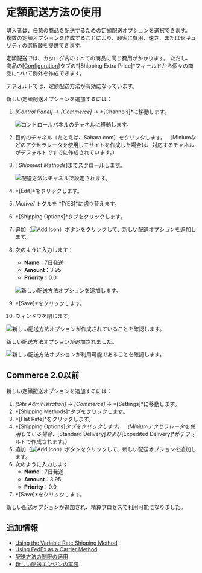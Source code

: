 # 定額配送方法の使用

購入者は、任意の商品を配送するための定額配送オプションを選択できます。 複数の定額オプションを作成することにより、顧客に費用、速さ、またはセキュリティの選択肢を提供できます。

定額配送では、カタログ内のすべての商品に同じ費用がかかります。 ただし、商品の[[Configuration]](../../managing-a-catalog/managing-inventory/product-inventory-configuration-reference.md)タブの*[Shipping Extra Price]*フィールドから個々の商品について例外を作成できます。

デフォルトでは、定額配送方法が有効になっています。

新しい定額配送オプションを追加するには：

1.  *[Control Panel]* → *[Commerce]* → *[Channels]*に移動します。

    ![コントロールパネルのチャネルに移動します。](./using-the-flat-rate-shipping-method/images/02.png)

2.  目的のチャネル（たとえば、Sahara.com）をクリックします。 （Miniumなどのアクセラレータを使用してサイトを作成した場合は、対応するチャネルがデフォルトですでに作成されています。）

3.  [ *Shipment Methods*]までスクロールします。

    ![配送方法はチャネルで設定されます。](./using-the-flat-rate-shipping-method/images/03.png)

4.  *[Edit]*をクリックします。

5.  *[Active]* トグルを *[YES]*に切り替えます。

6.  *[Shipping Options]*タブをクリックします。

7.  追加（![Add Icon](../../images/icon-add.png)）ボタンをクリックして、新しい配送オプションを追加します。

8.  次のように入力します：

      - **Name**：7日発送
      - **Amount**：3.95
      - **Priority**：0.0

    ![新しい配送方法オプションを追加します。](./using-the-flat-rate-shipping-method/images/04.png)

9.  *[Save]*をクリックします。

10. ウィンドウを閉じます。

![新しい配送方法オプションが作成されていることを確認します。](./using-the-flat-rate-shipping-method/images/05.png)

新しい配送方法オプションが追加されました。

![新しい配送方法オプションが利用可能であることを確認します。](./using-the-flat-rate-shipping-method/images/06.png)

## Commerce 2.0以前

新しい定額配送オプションを追加するには：

1.  *[Site Administration]* → *[Commerce]* → *[Settings]*に移動します。
2.  *[Shipping Methods]*タブをクリックします。
3.  *[Flat Rate]*をクリックします。
4.  *[Shipping Options]*タブをクリックします。 （Miniumアクセラレータを使用している場合、*[Standard Delivery]*および*[Expedited Delivery]*がデフォルトで作成されます。）
5.  追加（![Add Icon](../../images/icon-add.png)）ボタンをクリックして、新しい配送オプションを追加します。
6.  次のように入力します：
      - **Name**：7日発送
      - **Amount**：3.95
      - **Priority**：0.0
7.  *[Save]*をクリックします。

新しい配送オプションが追加され、精算プロセスで利用可能になりました。

## 追加情報

  - [Using the Variable Rate Shipping Method](./using-the-variable-rate-shipping-method.md)
  - [Using FedEx as a Carrier Method](./using-the-fedex-shipping-method.md)
  - [配送方法の制限の適用](./applying-shipping-method-restrictions.md)
  - [新しい配送エンジンの実装](../../developer-guide/implementing-a-new-shipping-engine.md)
